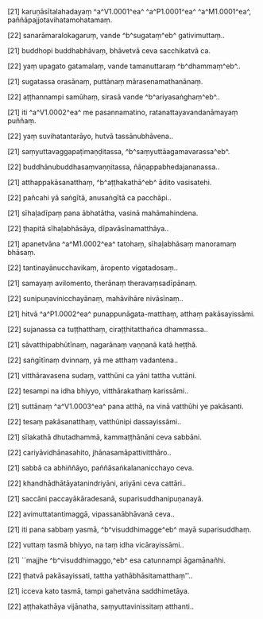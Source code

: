 [21] karuṇāsītalahadayaṃ ^a^V1.0001^ea^ ^a^P1.0001^ea^  ^a^M1.0001^ea^,  paññāpajjotavihatamohatamaṃ.

[22] sanarāmaralokagaruṃ, vande ^b^sugataṃ^eb^ gativimuttaṃ..

[21] buddhopi buddhabhāvaṃ, bhāvetvā ceva sacchikatvā ca.

[22] yaṃ upagato gatamalaṃ, vande tamanuttaraṃ ^b^dhammaṃ^eb^..

[21] sugatassa orasānaṃ, puttānaṃ mārasenamathanānaṃ.

[22] aṭṭhannampi samūhaṃ, sirasā vande ^b^ariyasaṅghaṃ^eb^..

[21] iti ^a^V1.0002^ea^ me pasannamatino, ratanattayavandanāmayaṃ puññaṃ.

[22] yaṃ suvihatantarāyo, hutvā tassānubhāvena..

[21] saṃyuttavaggapaṭimaṇḍitassa, ^b^saṃyuttāagamavarassa^eb^.

[22] buddhānubuddhasaṃvaṇṇitassa, ñāṇappabhedajananassa..

[21] atthappakāsanatthaṃ, ^b^aṭṭhakathā^eb^ ādito vasisatehi.

[22] pañcahi yā saṅgītā, anusaṅgītā ca pacchāpi..

[21] sīhaḷadīpaṃ pana ābhatātha, vasinā mahāmahindena.

[22] ṭhapitā sīhaḷabhāsāya, dīpavāsīnamatthāya..

[21] apanetvāna ^a^M1.0002^ea^ tatohaṃ, sīhaḷabhāsaṃ manoramaṃ bhāsaṃ.

[22] tantinayānucchavikaṃ, āropento vigatadosaṃ..

[21] samayaṃ avilomento, therānaṃ theravaṃsadīpānaṃ.

[22] sunipuṇavinicchayānaṃ, mahāvihāre nivāsīnaṃ..

[21] hitvā ^a^P1.0002^ea^ punappunāgata-matthaṃ, atthaṃ  pakāsayissāmi.

[22] sujanassa ca tuṭṭhatthaṃ, ciraṭṭhitatthañca dhammassa..

[21] sāvatthipabhūtīnaṃ, nagarānaṃ vaṇṇanā katā heṭṭhā.

[22] saṅgītīnaṃ dvinnaṃ, yā me atthaṃ vadantena..

[21] vitthāravasena sudaṃ, vatthūni ca yāni tattha vuttāni.

[22] tesampi na idha bhiyyo, vitthārakathaṃ karissāmi..

[21] suttānaṃ ^a^V1.0003^ea^ pana atthā, na vinā vatthūhi ye pakāsanti.

[22] tesaṃ pakāsanatthaṃ, vatthūnipi dassayissāmi..

[21] sīlakathā dhutadhammā, kammaṭṭhānāni ceva sabbāni.

[22] cariyāvidhānasahito, jhānasamāpattivitthāro..

[21] sabbā ca abhiññāyo, paññāsaṅkalananicchayo ceva.

[22] khandhādhātāyatanindriyāni, ariyāni ceva cattāri..

[21] saccāni paccayākāradesanā, suparisuddhanipuṇanayā.

[22] avimuttatantimaggā, vipassanābhāvanā ceva..

[21] iti pana sabbaṃ yasmā, ^b^visuddhimagge^eb^ mayā  suparisuddhaṃ.

[22] vuttaṃ tasmā bhiyyo, na taṃ idha vicārayissāmi..

[21] ``majjhe ^b^visuddhimaggo,^eb^ esa catunnampi  āgamānañhi.

[22] ṭhatvā pakāsayissati, tattha yathābhāsitamatthaṃ''..

[21] icceva kato tasmā, tampi gahetvāna saddhimetāya.

[22] aṭṭhakathāya vijānatha, saṃyuttavinissitaṃ atthanti..